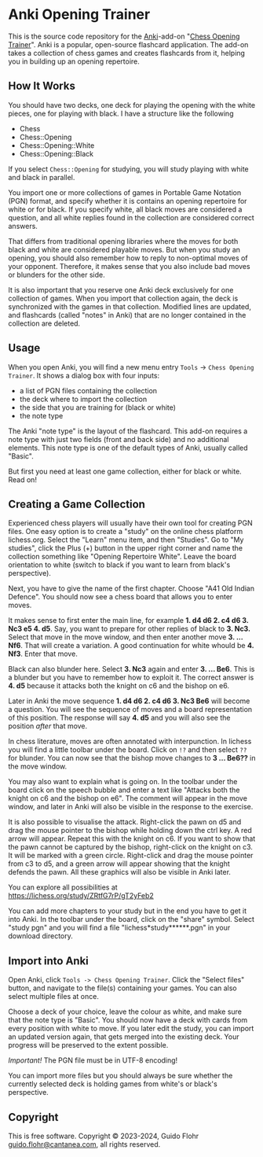 # Anki Opening Trainer

This is the source code repository for the
[Anki](https://apps.ankiweb.net/)-add-on
"[Chess Opening Trainer](https://ankiweb.net/shared/info/705507113)". Anki is
a popular, open-source flashcard application. The add-on takes a collection of
chess games and creates flashcards from it, helping you in building up an
opening repertoire.

## How It Works

You should have two decks, one deck for playing the opening with the white
pieces, one for playing with black. I have a structure like the following

- Chess
- Chess::Opening
- Chess::Opening::White
- Chess::Opening::Black

If you select `Chess::Opening` for studying, you will study playing with white
and black in parallel.

You import one or more collections of games in Portable Game Notation (PGN)
format, and specify whether it is contains an opening repertoire for white
or for black. If you specify white, all black moves are considered a
question, and all white replies found in the collection are considered correct
answers.

That differs from traditional opening libraries where the moves for both
black and white are considered playable moves. But when you study an opening,
you should also remember how to reply to non-optimal moves of your opponent.
Therefore, it makes sense that you also include bad moves or blunders for
the other side.

It is also important that you reserve one Anki deck exclusively for one
collection of games. When you import that collection again, the deck is
synchronized with the games in that collection. Modified lines are updated,
and flashcards (called "notes" in Anki) that are no longer contained in the
collection are deleted.

## Usage

When you open Anki, you will find a new menu entry `Tools` ->
`Chess Opening Trainer`. It shows a dialog box with four inputs:

- a list of PGN files containing the collection
- the deck where to import the collection
- the side that you are training for (black or white)
- the note type

The Anki "note type" is the layout of the flashcard. This add-on requires
a note type with just two fields (front and back side) and no additional
elements. This note type is one of the default types of Anki, usually called
"Basic".

But first you need at least one game collection, either for black or white.
Read on!

## Creating a Game Collection

Experienced chess players will usually have their own tool for creating PGN
files. One easy option is to create a "study" on the online chess platform
lichess.org. Select the "Learn" menu item, and then "Studies". Go to
"My studies", click the Plus (+) button in the upper right corner and name
the collection something like "Opening Repertoire White". Leave the board
orientation to white (switch to black if you want to learn from black's
perspective).

Next, you have to give the name of the first chapter. Choose "A41 Old
Indian Defence". You should now see a chess board that allows you to enter
moves.

It makes sense to first enter the main line, for example **1. d4 d6 2. c4 d6 3. Nc3 e5 4. d5**. Say, you want to prepare for other replies of black to **3. Nc3.**
Select that move in the move window, and then enter another move **3. ... Nf6**.
That will create a variation. A good continuation for white whould be
**4. Nf3**. Enter that move.

Black can also blunder here. Select **3. Nc3** again and enter **3. ... Be6**. This is
a blunder but you have to remember how to exploit it. The correct answer is
**4. d5** because it attacks both the knight on c6 and the bishop on e6.

Later in Anki the move sequence **1. d4 d6 2. c4 d6 3. Nc3 Be6** will become a
question. You will see the sequence of moves and a board representation of
this position. The response will say **4. d5** and you will also see the position
_after_ that move.

In chess literature, moves are often annotated with interpunction. In lichess
you will find a little toolbar under the board. Click on `!?` and then select
`??` for blunder. You can now see that the bishop move changes to **3 ... Be6??**
in the move window.

You may also want to explain what is going on. In the toolbar under the board
click on the speech bubble and enter a text like "Attacks both the knight on c6
and the bishop on e6". The comment will appear in the move window, and later
in Anki will also be visible in the response to the exercise.

It is also possible to visualise the attack. Right-click the pawn on d5 and
drag the mouse pointer to the bishop while holding down the ctrl key. A red
arrow will appear. Repeat this with the knight on c6. If you want to show
that the pawn cannot be captured by the bishop, right-click on the knight on
c3. It will be marked with a green circle. Right-click and drag the mouse
pointer from c3 to d5, and a green arrow will appear showing that the knight
defends the pawn. All these graphics will also be visible in Anki later.

You can explore all possibilities at https://lichess.org/study/ZRtfG7rP/gT2yFeb2

You can add more chapters to your study but in the end you have to get it into
Anki. In the toolbar under the board, click on the "share" symbol. Select
"study pgn" and you will find a file "lichess\*study**\*\***.pgn" in your
download directory.

## Import into Anki

Open Anki, click `Tools -> Chess Opening Trainer`. Click the "Select files" button,
and navigate to the file(s) containing your games. You can also select multiple
files at once.

Choose a deck of your choice, leave the colour as white, and make sure that
the note type is "Basic". You should now have a deck with cards from every
position with white to move. If you later edit the study, you can import
an updated version again, that gets merged into the existing deck. Your
progress will be preserved to the extent possible.

_Important!_ The PGN file must be in UTF-8 encoding!

You can import more files but you should always be sure whether the
currently selected deck is holding games from white's or black's
perspective.

## Copyright

This is free software. Copyright © 2023-2024, Guido
Flohr <guido.flohr@cantanea.com>, all rights reserved.
